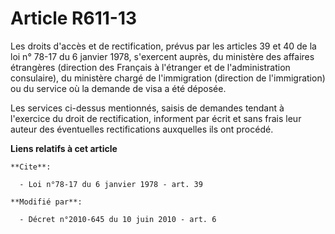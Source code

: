 # Article R611-13

Les droits d'accès et de rectification, prévus par les articles 39 et 40 de la loi n° 78-17 du 6 janvier 1978, s'exercent
auprès, du ministère des affaires étrangères (direction des Français à l'étranger et de l'administration consulaire), du
ministère chargé de l'immigration (direction de l'immigration) ou du service où la demande de visa a été déposée. 

Les services ci-dessus mentionnés, saisis de demandes tendant à l'exercice du droit de rectification, informent par écrit et
sans frais leur auteur des éventuelles rectifications auxquelles ils ont procédé.

**Liens relatifs à cet article**

	**Cite**:

	  - Loi n°78-17 du 6 janvier 1978 - art. 39

	**Modifié par**:

	  - Décret n°2010-645 du 10 juin 2010 - art. 6
